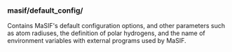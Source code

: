 ### masif/default_config/
Contains MaSIF's default configuration options, and other parameters such as atom radiuses, the definition of polar hydrogens,
and the name of environment variables with external programs used by MaSIF.
